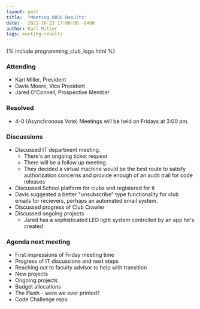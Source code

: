```yaml
---
layout: post
title:  "Meeting 0026 Results"
date:   2021-10-23 17:00:00 -0400
author: Karl Miller
tags: meeting-results
---
```


{% include programming_club_logo.html %}

### Attending

- Karl Miller, President
- Davis Moore, Vice President
- Jared O'Connell, Prospective Member

### Resolved

- 4-0 (Asynchronous Vote) Meetings will be held on Fridays at 3:00 pm.

### Discussions 

- Discussed IT department meeting.
	- There's an ongoing ticket request
	- There will be a follow up meeting 
	- They decided a virtual machine would be the best route to satisfy authorization concerns and provide enough of an audit trail for code releases
- Discussed School platform for clubs and registered for it
- Davis suggested a better "unsubscribe" type functionality for club emails for recievers, perhaps an automated email system.
- Discussed progress of Club Crawler
- Discussed ongoing projects
	- Jared has a sophisticated LED light system controlled by an app he's created
	
### Agenda next meeting

- First impressions of Friday meeting time
- Progress of IT discussions and next steps
- Reaching out to faculty advisor to help with transition
- New projects
- Ongoing projects
- Budget allocations 
- The Flush - were we ever printed?
- Code Challenge repo